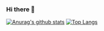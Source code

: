 ### Hi there 👋

[![Anurag's github stats](https://github-readme-stats.vercel.app/api?username=dastnbek&show_icons=true&theme=vision-friendly-dark)](https://github.com/anuraghazra/github-readme-stats)
[![Top Langs](https://github-readme-stats.vercel.app/api/top-langs/?username=dastnbek)](https://github.com/anuraghazra/github-readme-stats)

